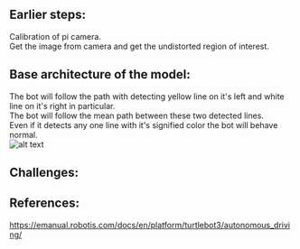 ## Earlier steps:
Calibration of pi camera.\
Get the image from camera and get the undistorted region of interest.


## Base architecture of the model:
The bot will follow the path with detecting yellow line on it's left and white line on it's right in particular.\
The bot will follow the mean path between these two detected lines.\
Even if it detects any one line with it's signified color the bot will behave normal.\
![alt text](https://github.com/Reetika12795/RoboticProject_2022/blob/main/1668436334462.jpg)

## Challenges:

## References:
https://emanual.robotis.com/docs/en/platform/turtlebot3/autonomous_driving/
